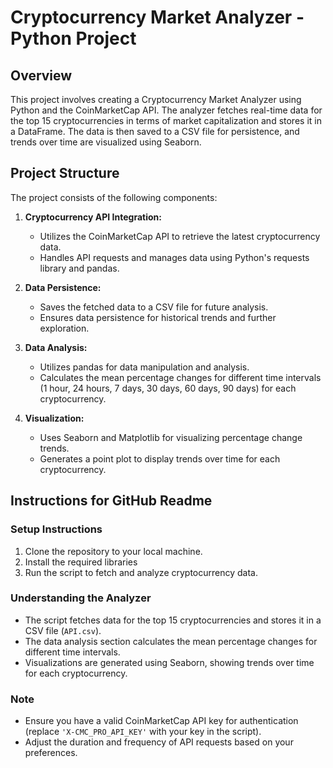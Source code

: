# Cryptocurrency Market Analyzer - Python Project

## Overview
This project involves creating a Cryptocurrency Market Analyzer using Python and the CoinMarketCap API. The analyzer fetches real-time data for the top 15 cryptocurrencies in terms of market capitalization and stores it in a DataFrame. The data is then saved to a CSV file for persistence, and trends over time are visualized using Seaborn.

## Project Structure
The project consists of the following components:

1. **Cryptocurrency API Integration:**
   - Utilizes the CoinMarketCap API to retrieve the latest cryptocurrency data.
   - Handles API requests and manages data using Python's requests library and pandas.

2. **Data Persistence:**
   - Saves the fetched data to a CSV file for future analysis.
   - Ensures data persistence for historical trends and further exploration.

3. **Data Analysis:**
   - Utilizes pandas for data manipulation and analysis.
   - Calculates the mean percentage changes for different time intervals (1 hour, 24 hours, 7 days, 30 days, 60 days, 90 days) for each cryptocurrency.

4. **Visualization:**
   - Uses Seaborn and Matplotlib for visualizing percentage change trends.
   - Generates a point plot to display trends over time for each cryptocurrency.

## Instructions for GitHub Readme

### Setup Instructions
1. Clone the repository to your local machine.
2. Install the required libraries
3. Run the script to fetch and analyze cryptocurrency data.

### Understanding the Analyzer
- The script fetches data for the top 15 cryptocurrencies and stores it in a CSV file (`API.csv`).
- The data analysis section calculates the mean percentage changes for different time intervals.
- Visualizations are generated using Seaborn, showing trends over time for each cryptocurrency.

### Note
- Ensure you have a valid CoinMarketCap API key for authentication (replace `'X-CMC_PRO_API_KEY'` with your key in the script).
- Adjust the duration and frequency of API requests based on your preferences.
